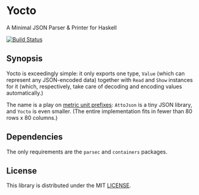 Yocto
=====

A Minimal JSON Parser & Printer for Haskell

[![Build Status](https://travis-ci.org/ajg/yocto.png?branch=master)](https://travis-ci.org/ajg/yocto)

Synopsis
--------

Yocto is exceedingly simple: it only exports one type, `Value` (which can represent any JSON-encoded data) together with `Read` and `Show` instances for it (which, respectively, take care of decoding and encoding values automatically.)

The name is a play on [metric unit prefixes](http://en.wikipedia.org/wiki/Metric_prefix): `AttoJson` is a tiny JSON library, and `Yocto` is even smaller. (The entire implementation fits in fewer than 80 rows x 80 columns.)

Dependencies
------------

The only requirements are the `parsec` and `containers` packages.

License
-------

This library is distributed under the MIT [LICENSE](./LICENSE).
